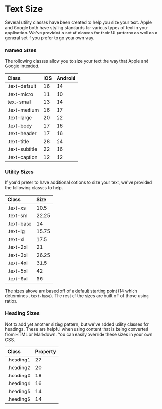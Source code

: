 # Text Size



Several utility classes have been created to help you size your text. Apple and Google both have styling standards for various types of text in your application. We've provided a set of classes for their UI patterns as well as a general set if you prefer to go your own way.

### Named Sizes

The following classes allow you to size your text the way that Apple and Google intended.

| Class | iOS | Android |
| :--- | :--- | :--- |
| .text-default | 16 | 14 |
| .text-micro | 11 | 10 |
| text-small | 13 | 14 |
| .text-medium | 16 | 17 |
| .text-large | 20 | 22 |
| .text-body | 17 | 16 |
| .text-header | 17 | 16 |
| .text-title | 28 | 24 |
| .text-subtitle | 22 | 16 |
| .text-caption | 12 | 12 |

### Utility Sizes

If you'd prefer to have additional options to size your text, we've provided the following classes to help.

| Class | Size |
| :--- | :--- |
| .text-xs | 10.5 |
| .text-sm | 22.25 |
| .text-base | 14 |
| .text-lg | 15.75 |
| .text-xl | 17.5 |
| .text-2xl | 21 |
| .text-3xl | 26.25 |
| .text-4xl | 31.5 |
| .text-5xl | 42 |
| .text-6xl | 56 |

The sizes above are based off of a default starting point \(14 which determines `.text-base`\). The rest of the sizes are built off of those using ratios.

### Heading Sizes

Not to add yet another sizing pattern, but we've added utility classes for headings. These are helpful when using content that is being converted from HTML or Markdown. You can easily override these sizes in your own CSS.

| Class | Property |
| :--- | :--- |
| .heading1 | 27 |
| .heading2 | 20 |
| .heading3 | 18 |
| .heading4 | 16 |
| .heading5 | 14 |
| .heading6 | 14 |

